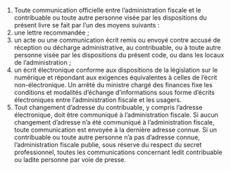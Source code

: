 1)  Toute  communication  officielle  entre  l’administration  fiscale  et  le contribuable ou toute autre personne visée par les dispositions du présent livre se fait par l’un des moyens suivants :
1) une lettre recommandée ;
1) un acte ou une communication écrit remis ou envoyé contre accusé de
réception ou décharge administrative, au contribuable, ou à toute autre personne visée par les dispositions du présent code, ou dans les locaux de l’administration ;
3) un  écrit  électronique  conforme  aux  dispositions  de  la  législation  sur  le
numérique et répondant aux exigences équivalentes à celles de l’écrit non-électronique. Un arrêté du ministre chargé des finances fixe les conditions et modalités d’échange d’informations sous forme d’écrits électroniques entre l’administration fiscale et les usagers.
2) Tout changement d’adresse du contribuable, y compris l’adresse électronique, doit être communiqué à l’administration fiscale. Si aucun changement d’adresse n’a été communiqué à l’administration fiscale, toute communication est envoyée à la dernière adresse connue. Si un contribuable ou toute autre personne n’a pas d’adresse connue, l’administration fiscale publie, sous réserve du respect du secret professionnel, toutes les communications concernant ledit contribuable ou ladite personne par voie de presse.